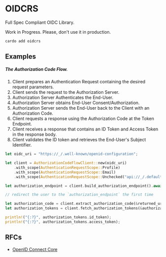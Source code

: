 # OIDCRS

Full Spec Compliant OIDC Library.

Work in Progress. Please, don't use it in production.

```rs
cardo add oidcrs
```

## Examples

##### The Authorization Code Flow.

1. Client prepares an Authentication Request containing the desired request parameters.
2. Client sends the request to the Authorization Server.
3. Authorization Server Authenticates the End-User.
4. Authorization Server obtains End-User Consent/Authorization.
5. Authorization Server sends the End-User back to the Client with an Authorization Code.
6. Client requests a response using the Authorization Code at the Token Endpoint.
7. Client receives a response that contains an ID Token and Access Token in the response body.
8. Client validates the ID token and retrieves the End-User's Subject Identifier.

```rs
let oidc_uri = "https://_/.well-known/openid-configuration";

let client = AuthorizationCodeFlowClient::new(oidc_uri)
    .with_scope(AuthenticationRequestScope::Profile)
    .with_scope(AuthenticationRequestScope::Email)
    .with_scope(AuthenticationRequestScope::Unchecked("api://_/.default"));

let authorization_endpoint = client.build_authorization_endpoint().await?;

// redirect the user to the `authorization_endpoint` the first time

let authorization_code = client.extract_authorization_code(&returned_url)?;
let authorization_tokens = client.fetch_authorization_tokens(&authorization_code).await?;

println!("{:?}", authorization_tokens.id_token);
println!("{:?}", authorization_tokens.access_token);
```

## RFCs

- [OpenID Connect Core](https://openid.net/specs/openid-connect-core-1_0.html)
